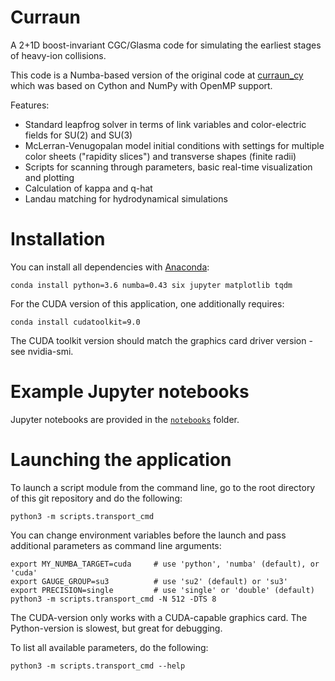 # Curraun

A 2+1D boost-invariant CGC/Glasma code for simulating the earliest stages
of heavy-ion collisions.

This code is a Numba-based version of the original code
at [curraun_cy](https://gitlab.com/dmueller/curraun_cy)
which was based on Cython and NumPy with OpenMP support.

Features:
* Standard leapfrog solver in terms of link variables and color-electric fields for SU(2) and SU(3)
* McLerran-Venugopalan model initial conditions with settings for multiple
color sheets ("rapidity slices") and transverse shapes (finite radii)
* Scripts for scanning through parameters, basic real-time visualization and plotting
* Calculation of kappa and q-hat
* Landau matching for hydrodynamical simulations

# Installation
You can install all dependencies with [Anaconda](https://www.anaconda.com/distribution/):

```
conda install python=3.6 numba=0.43 six jupyter matplotlib tqdm
```

For the CUDA version of this application, one additionally requires:

```
conda install cudatoolkit=9.0
```

The CUDA toolkit version should match the graphics card driver version - see nvidia-smi.

# Example Jupyter notebooks
Jupyter notebooks are provided in the [`notebooks`](notebooks) folder.

# Launching the application
To launch a script module from the command line, go to the root directory
of this git repository and do the following:
```
python3 -m scripts.transport_cmd
```

You can change environment variables before the launch and pass additional
parameters as command line arguments:
```
export MY_NUMBA_TARGET=cuda     # use 'python', 'numba' (default), or 'cuda'
export GAUGE_GROUP=su3          # use 'su2' (default) or 'su3'
export PRECISION=single         # use 'single' or 'double' (default)
python3 -m scripts.transport_cmd -N 512 -DTS 8
```
The CUDA-version only works with a CUDA-capable graphics card.
The Python-version is slowest, but great for debugging.

To list all available parameters, do the following:
```
python3 -m scripts.transport_cmd --help
```
